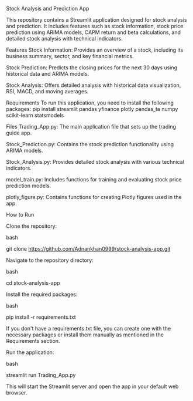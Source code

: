 Stock Analysis and Prediction App

This repository contains a Streamlit application designed for stock analysis and prediction. It includes features such as stock information, stock price prediction using ARIMA models, CAPM return and beta calculations, and detailed stock analysis with technical indicators.

Features
Stock Information: Provides an overview of a stock, including its business summary, sector, and key financial metrics.

Stock Prediction: Predicts the closing prices for the next 30 days using historical data and ARIMA models.

Stock Analysis: Offers detailed analysis with historical data visualization, RSI, MACD, and moving averages.

Requirements
To run this application, you need to install the following packages:
pip install streamlit pandas yfinance plotly pandas_ta numpy scikit-learn statsmodels

Files
Trading_App.py: The main application file that sets up the trading guide app.

Stock_Prediction.py: Contains the stock prediction functionality using ARIMA models.

Stock_Analysis.py: Provides detailed stock analysis with various technical indicators.

model_train.py: Includes functions for training and evaluating stock price prediction models.

plotly_figure.py: Contains functions for creating Plotly figures used in the app.

How to Run

Clone the repository:

bash

git clone https://github.com/Adnankhan0999/stock-analysis-app.git

Navigate to the repository directory:

bash

cd stock-analysis-app

Install the required packages:

bash

pip install -r requirements.txt

If you don't have a requirements.txt file, you can create one with the necessary packages or install them manually as mentioned in the Requirements section.

Run the application:

bash

streamlit run Trading_App.py

This will start the Streamlit server and open the app in your default web browser.


